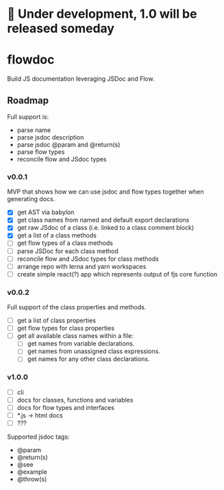 # 🚧 Under development, 1.0 will be released someday
# flowdoc
Build JS documentation leveraging JSDoc and Flow.
## Roadmap
Full support is:
- parse name
- parse jsdoc description
- parse jsdoc @param and @return(s)
- parse flow types
- reconcile flow and JSdoc types

### v0.0.1
MVP that shows how we can use jsdoc and flow types together when generating docs.

- [x] get AST via babylon
- [x] get class names from named and default export declarations
- [x] get raw JSdoc of a class (i.e. linked to a class comment block)
- [x] get a list of a class methods
- [ ] get flow types of a class methods
- [ ] parse JSDoc for each class method
- [ ] reconcile flow and JSdoc types for class methods
- [ ] arrange repo with lerna and yarn workspaces
- [ ] create simple react(?) app which represents output of fjs core function

### v0.0.2
Full support of the class properties and methods.

- [ ] get a list of class properties
- [ ] get flow types for class properties
- [ ] get all available class names within a file:  
  - [ ] get names from variable declarations.
  - [ ] get names from unassigned class expressions.
  - [ ] get names for any other class declarations.

### v1.0.0
- [ ] cli
- [ ] docs for classes, functions and variables
- [ ] docs for flow types and interfaces
- [ ] *.js -> html docs
- [ ] ???

Supported jsdoc tags:
- @param
- @return(s)
- @see
- @example
- @throw(s)
